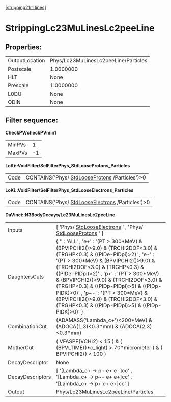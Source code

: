[[stripping21r1 lines]](./stripping21r1-index)

# StrippingLc23MuLinesLc2peeLine

## Properties:

|                |                                      |
|----------------|--------------------------------------|
| OutputLocation | Phys/Lc23MuLinesLc2peeLine/Particles |
| Postscale      | 1.0000000                            |
| HLT            | None                                 |
| Prescale       | 1.0000000                            |
| L0DU           | None                                 |
| ODIN           | None                                 |

## Filter sequence:

**CheckPV/checkPVmin1**

|        |     |
|--------|-----|
| MinPVs | 1   |
| MaxPVs | -1  |

**LoKi::VoidFilter/SelFilterPhys_StdLooseProtons_Particles**

|      |                                                                                    |
|------|------------------------------------------------------------------------------------|
| Code | CONTAINS('Phys/ [StdLooseProtons](./stripping21r1-stdlooseprotons) /Particles')\>0 |

**LoKi::VoidFilter/SelFilterPhys_StdLooseElectrons_Particles**

|      |                                                                                        |
|------|----------------------------------------------------------------------------------------|
| Code | CONTAINS('Phys/ [StdLooseElectrons](./stripping21r1-stdlooseelectrons) /Particles')\>0 |

**DaVinci::N3BodyDecays/Lc23MuLinesLc2peeLine**

|                  |                                                                                                                                                                                                                                                                                                                                                                                                                                                                                    |
|------------------|------------------------------------------------------------------------------------------------------------------------------------------------------------------------------------------------------------------------------------------------------------------------------------------------------------------------------------------------------------------------------------------------------------------------------------------------------------------------------------|
| Inputs           | [ 'Phys/ [StdLooseElectrons](./stripping21r1-stdlooseelectrons) ' , 'Phys/ [StdLooseProtons](./stripping21r1-stdlooseprotons) ' ]                                                                                                                                                                                                                                                                                                                                                |
| DaughtersCuts    | { '' : 'ALL' , 'e+' : '(PT \> 300\*MeV) & (BPVIPCHI2()\>9.0) & (TRCHI2DOF\<3.0) & (TRGHP\<0.3) & ((PIDe-PIDpi)\>2)' , 'e-' : '(PT \> 300\*MeV) & (BPVIPCHI2()\>9.0) & (TRCHI2DOF\<3.0) & (TRGHP\<0.3) & ((PIDe-PIDpi)\>2)' , 'p+' : '(PT \> 300\*MeV) & (BPVIPCHI2()\>9.0) & (TRCHI2DOF\<3.0) & (TRGHP\<0.3) & ((PIDp-PIDpi)\>5) & ((PIDp-PIDK)\>0)' , 'p\~-' : '(PT \> 300\*MeV) & (BPVIPCHI2()\>9.0) & (TRCHI2DOF\<3.0) & (TRGHP\<0.3) & ((PIDp-PIDpi)\>5) & ((PIDp-PIDK)\>0)' } |
| CombinationCut   | (ADAMASS('Lambda_c+')\<200\*MeV) & (ADOCA(1,3)\<0.3\*mm) & (ADOCA(2,3)\<0.3\*mm)                                                                                                                                                                                                                                                                                                                                                                                                   |
| MotherCut        | ( VFASPF(VCHI2) \< 15 ) & ( (BPVLTIME()\*c_light) \> 70\*micrometer ) & ( BPVIPCHI2() \< 100 )                                                                                                                                                                                                                                                                                                                                                                                     |
| DecayDescriptor  | None                                                                                                                                                                                                                                                                                                                                                                                                                                                                               |
| DecayDescriptors | [ '[Lambda_c+ -\> p+ e+ e-]cc' , '[Lambda_c+ -\> p\~- e+ e+]cc' , '[Lambda_c+ -\> p+ e+ e+]cc' ]                                                                                                                                                                                                                                                                                                                                                                           |
| Output           | Phys/Lc23MuLinesLc2peeLine/Particles                                                                                                                                                                                                                                                                                                                                                                                                                                               |
